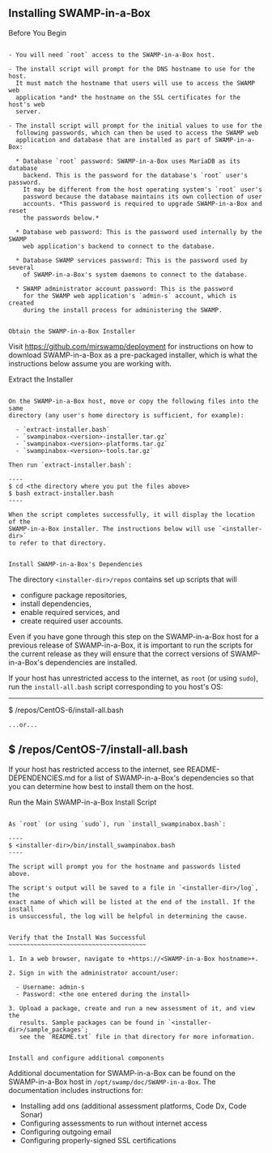 Installing SWAMP-in-a-Box
-------------------------


Before You Begin
~~~~~~~~~~~~~~~~

- You will need `root` access to the SWAMP-in-a-Box host.

- The install script will prompt for the DNS hostname to use for the host.
  It must match the hostname that users will use to access the SWAMP web
  application *and* the hostname on the SSL certificates for the host's web
  server.

- The install script will prompt for the initial values to use for the
  following passwords, which can then be used to access the SWAMP web
  application and database that are installed as part of SWAMP-in-a-Box:

  * Database `root` password: SWAMP-in-a-Box uses MariaDB as its database
    backend. This is the password for the database's `root` user's password.
    It may be different from the host operating system's `root` user's
    password because the database maintains its own collection of user
    accounts. *This password is required to upgrade SWAMP-in-a-Box and reset
    the passwords below.*

  * Database web password: This is the password used internally by the SWAMP
    web application's backend to connect to the database.

  * Database SWAMP services password: This is the password used by several
    of SWAMP-in-a-Box's system daemons to connect to the database.

  * SWAMP administrator account password: This is the password
    for the SWAMP web application's `admin-s` account, which is created
    during the install process for administering the SWAMP.


Obtain the SWAMP-in-a-Box Installer
~~~~~~~~~~~~~~~~~~~~~~~~~~~~~~~~~~~

Visit https://github.com/mirswamp/deployment for instructions on how to
download SWAMP-in-a-Box as a pre-packaged installer, which is what the
instructions below assume you are working with.


Extract the Installer
~~~~~~~~~~~~~~~~~~~~~

On the SWAMP-in-a-Box host, move or copy the following files into the same
directory (any user's home directory is sufficient, for example):

  - `extract-installer.bash`
  - `swampinabox-<version>-installer.tar.gz`
  - `swampinabox-<version>-platforms.tar.gz`
  - `swampinabox-<version>-tools.tar.gz`

Then run `extract-installer.bash`:

----
$ cd <the directory where you put the files above>
$ bash extract-installer.bash
----

When the script completes successfully, it will display the location of the
SWAMP-in-a-Box installer. The instructions below will use `<installer-dir>`
to refer to that directory.


Install SWAMP-in-a-Box's Dependencies
~~~~~~~~~~~~~~~~~~~~~~~~~~~~~~~~~~~~~

The directory `<installer-dir>/repos` contains set up scripts that will

  - configure package repositories,
  - install dependencies,
  - enable required services, and
  - create required user accounts.

Even if you have gone through this step on the SWAMP-in-a-Box host for
a previous release of SWAMP-in-a-Box, it is important to run the scripts for
the current release as they will ensure that the correct versions of
SWAMP-in-a-Box's dependencies are installed.

If your host has unrestricted access to the internet, as `root` (or using
`sudo`), run the `install-all.bash` script corresponding to you host's OS:

----
$ <installer-dir>/repos/CentOS-6/install-all.bash

    ...or...

$ <installer-dir>/repos/CentOS-7/install-all.bash
----

If your host has restricted access to the internet, see
README-DEPENDENCIES.md for a list of SWAMP-in-a-Box's dependencies so that
you can determine how best to install them on the host.


Run the Main SWAMP-in-a-Box Install Script
~~~~~~~~~~~~~~~~~~~~~~~~~~~~~~~~~~~~~~~~~~

As `root` (or using `sudo`), run `install_swampinabox.bash`:

----
$ <installer-dir>/bin/install_swampinabox.bash
----

The script will prompt you for the hostname and passwords listed above.

The script's output will be saved to a file in `<installer-dir>/log`, the
exact name of which will be listed at the end of the install. If the install
is unsuccessful, the log will be helpful in determining the cause.


Verify that the Install Was Successful
~~~~~~~~~~~~~~~~~~~~~~~~~~~~~~~~~~~~~~

1. In a web browser, navigate to +https://<SWAMP-in-a-Box hostname>+.

2. Sign in with the administrator account/user:

  - Username: admin-s
  - Password: <the one entered during the install>

3. Upload a package, create and run a new assessment of it, and view the
   results. Sample packages can be found in `<installer-dir>/sample_packages`;
   see the `README.txt` file in that directory for more information.


Install and configure additional components
~~~~~~~~~~~~~~~~~~~~~~~~~~~~~~~~~~~~~~~~~~~

Additional documentation for SWAMP-in-a-Box can be found on the
SWAMP-in-a-Box host in `/opt/swamp/doc/SWAMP-in-a-Box`. The documentation
includes instructions for:

  - Installing add ons (additional assessment platforms, Code Dx, Code Sonar)
  - Configuring assessments to run without internet access
  - Configuring outgoing email
  - Configuring properly-signed SSL certifications
